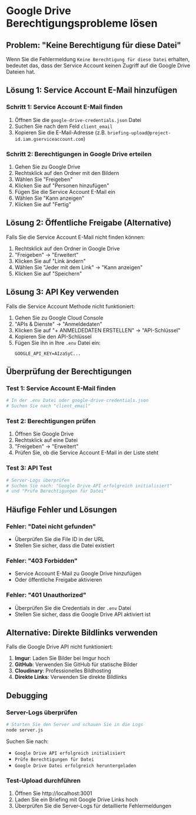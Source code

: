 # Google Drive Berechtigungsprobleme lösen

## Problem: "Keine Berechtigung für diese Datei"

Wenn Sie die Fehlermeldung `Keine Berechtigung für diese Datei` erhalten, bedeutet das, dass der Service Account keinen Zugriff auf die Google Drive Dateien hat.

## Lösung 1: Service Account E-Mail hinzufügen

### Schritt 1: Service Account E-Mail finden

1. Öffnen Sie die `google-drive-credentials.json` Datei
2. Suchen Sie nach dem Feld `client_email`
3. Kopieren Sie die E-Mail-Adresse (z.B. `briefing-upload@project-id.iam.gserviceaccount.com`)

### Schritt 2: Berechtigungen in Google Drive erteilen

1. Gehen Sie zu Google Drive
2. Rechtsklick auf den Ordner mit den Bildern
3. Wählen Sie "Freigeben"
4. Klicken Sie auf "Personen hinzufügen"
5. Fügen Sie die Service Account E-Mail ein
6. Wählen Sie "Kann anzeigen"
7. Klicken Sie auf "Fertig"

## Lösung 2: Öffentliche Freigabe (Alternative)

Falls Sie die Service Account E-Mail nicht finden können:

1. Rechtsklick auf den Ordner in Google Drive
2. "Freigeben" → "Erweitert"
3. Klicken Sie auf "Link ändern"
4. Wählen Sie "Jeder mit dem Link" → "Kann anzeigen"
5. Klicken Sie auf "Speichern"

## Lösung 3: API Key verwenden

Falls die Service Account Methode nicht funktioniert:

1. Gehen Sie zu Google Cloud Console
2. "APIs & Dienste" → "Anmeldedaten"
3. Klicken Sie auf "+ ANMELDEDATEN ERSTELLEN" → "API-Schlüssel"
4. Kopieren Sie den API-Schlüssel
5. Fügen Sie ihn in Ihre `.env` Datei ein:
   ```
   GOOGLE_API_KEY=AIzaSyC...
   ```

## Überprüfung der Berechtigungen

### Test 1: Service Account E-Mail finden

```bash
# In der .env Datei oder google-drive-credentials.json
# Suchen Sie nach "client_email"
```

### Test 2: Berechtigungen prüfen

1. Öffnen Sie Google Drive
2. Rechtsklick auf eine Datei
3. "Freigeben" → "Erweitert"
4. Prüfen Sie, ob die Service Account E-Mail in der Liste steht

### Test 3: API Test

```bash
# Server-Logs überprüfen
# Suchen Sie nach: "Google Drive API erfolgreich initialisiert"
# und "Prüfe Berechtigungen für Datei"
```

## Häufige Fehler und Lösungen

### Fehler: "Datei nicht gefunden"
- Überprüfen Sie die File ID in der URL
- Stellen Sie sicher, dass die Datei existiert

### Fehler: "403 Forbidden"
- Service Account E-Mail zu Google Drive hinzufügen
- Oder öffentliche Freigabe aktivieren

### Fehler: "401 Unauthorized"
- Überprüfen Sie die Credentials in der `.env` Datei
- Stellen Sie sicher, dass die Google Drive API aktiviert ist

## Alternative: Direkte Bildlinks verwenden

Falls die Google Drive API nicht funktioniert:

1. **Imgur**: Laden Sie Bilder bei Imgur hoch
2. **GitHub**: Verwenden Sie GitHub für statische Bilder
3. **Cloudinary**: Professionelles Bildhosting
4. **Direkte Links**: Verwenden Sie direkte Bildlinks

## Debugging

### Server-Logs überprüfen

```bash
# Starten Sie den Server und schauen Sie in die Logs
node server.js
```

Suchen Sie nach:
- `Google Drive API erfolgreich initialisiert`
- `Prüfe Berechtigungen für Datei`
- `Google Drive Datei erfolgreich heruntergeladen`

### Test-Upload durchführen

1. Öffnen Sie http://localhost:3001
2. Laden Sie ein Briefing mit Google Drive Links hoch
3. Überprüfen Sie die Server-Logs für detaillierte Fehlermeldungen 